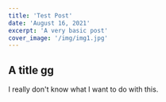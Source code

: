```yaml
---
title: 'Test Post'
date: 'August 16, 2021'
excerpt: 'A very basic post'
cover_image: '/img/img1.jpg'
---
```


## A title gg
I really don't know what I want to do with this.